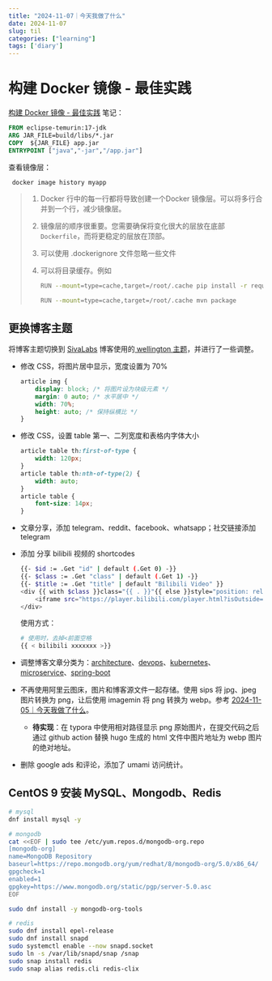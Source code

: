 ```yaml
---
title: "2024-11-07｜今天我做了什么"
date: 2024-11-07
slug: til
categories: ["learning"]
tags: ['diary']
---
```


# 构建 Docker 镜像 - 最佳实践

[构建 Docker 镜像 - 最佳实践](https://www.marcobehler.com/guides/building-docker-images) 笔记：

```dockerfile
FROM eclipse-temurin:17-jdk
ARG JAR_FILE=build/libs/*.jar
COPY  ${JAR_FILE} app.jar
ENTRYPOINT ["java","-jar","/app.jar"]
```

查看镜像层：

```bash
 docker image history myapp
```

> 1. Docker 行中的每一行都将导致创建一个Docker 镜像层。可以将多行合并到一个行，减少镜像层。
>
> 2. 镜像层的顺序很重要。您需要确保将变化很大的层放在底部`Dockerfile`，而将更稳定的层放在顶部。
>
> 3. 可以使用 .dockerignore 文件忽略一些文件
>
> 4. 可以将目录缓存。例如
>
>    ```bash
>    RUN --mount=type=cache,target=/root/.cache pip install -r requirements.txt
>    
>    RUN --mount=type=cache,target=/root/.cache mvn package
>    ```
>
>    

## 更换博客主题

将博客主题切换到 [SivaLabs](https://www.sivalabs.in/) 博客使用的[ wellington 主题](https://github.com/sivalabs/sivalabs-hugo)，并进行了一些调整。

- 修改 CSS，将图片居中显示，宽度设置为 70%

  ```css
  article img {
      display: block; /* 将图片设为块级元素 */
      margin: 0 auto; /* 水平居中 */
      width: 70%;
      height: auto; /* 保持纵横比 */
  }
  ```

- 修改 CSS，设置 table 第一、二列宽度和表格内字体大小

  ```css
  article table th:first-of-type {
      width: 120px;
  }
  article table th:nth-of-type(2) {
      width: auto;
  }
  article table {
      font-size: 14px;
  }
  ```

- 文章分享，添加 telegram、reddit、facebook、whatsapp；社交链接添加 telegram

- 添加 分享 bilibili 视频的 shortcodes 

  ```bash
  {{- $id := .Get "id" | default (.Get 0) -}}
  {{- $class := .Get "class" | default (.Get 1) -}}
  {{- $title := .Get "title" | default "Bilibili Video" }}
  <div {{ with $class }}class="{{ . }}"{{ else }}style="position: relative; padding-bottom: 56.25%; height: 0; overflow: hidden;"{{ end }}>
      <iframe src="https://player.bilibili.com/player.html?isOutside=true&autoplay=0&bvid={{ $id }}" {{ if not $class }}style="position: absolute; top: 0; left: 0; width: 100%; height: 100%; border:0;"{{ end }} allowfullscreen="true" title="{{ $title }}"></iframe>
  </div>
  ```

  使用方式：

  ```bash
  # 使用时，去掉<前面空格
  {{ < bilibili xxxxxxx >}}
  ```

- 调整博客文章分类为：[architecture](/categories/architecture/)、[devops](/categories/devops/)、[kubernetes](/categories/kubernetes/)、[microservice](/categories/microservice/)、[spring-boot](/categories/spring-boot/)

- 不再使用阿里云图床，图片和博客源文件一起存储。使用 sips 将 jpg、jpeg 图片转换为 png，让后使用 imagemin 将 png 转换为 webp。参考 [2024-11-05｜今天我做了什么](/posts/2024/11/05/til/)。

  - **待实现**：在 typora 中使用相对路径显示 png 原始图片，在提交代码之后通过 github action 替换 hugo 生成的 html 文件中图片地址为 webp 图片的绝对地址。

- 删除 google ads 和评论，添加了 umami 访问统计。

## CentOS 9 安装 MySQL、Mongodb、Redis

```bash
# mysql
dnf install mysql -y

# mongodb
cat <<EOF | sudo tee /etc/yum.repos.d/mongodb-org.repo
[mongodb-org]
name=MongoDB Repository
baseurl=https://repo.mongodb.org/yum/redhat/8/mongodb-org/5.0/x86_64/
gpgcheck=1
enabled=1
gpgkey=https://www.mongodb.org/static/pgp/server-5.0.asc
EOF

sudo dnf install -y mongodb-org-tools

# redis
sudo dnf install epel-release
sudo dnf install snapd
sudo systemctl enable --now snapd.socket
sudo ln -s /var/lib/snapd/snap /snap
sudo snap install redis
sudo snap alias redis.cli redis-clix
```

